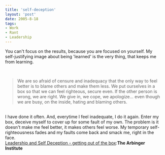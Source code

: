 ```yaml
---
title: 'self-deception'
layout: 'post'
date: 2005-8-18
tags:
- Work
- Rant
- Leadership
---
```


You can't focus on the results, because you are focused on yourself.
My self-justifying image about being 'learned' is the very thing, that keeps me from learning.

<!--more-->
<br>

<blockquote>
We are so afraid of censure and inadequacy that the only way to feel better is to blame others and make them less. We put ourselves in a box so that we can feel righteous, secure even. If the other person is wrong, we are right. We give in, we cope, we apologize... even though we are busy, on the inside, hating and blaming others.
</blockquote>
<br>
I have done it often. And, everytime I feel inadequate, I do it again. Enter my box, deceive myself to cover up for some fault of my own. The problem is it doesn't make me feel better, it makes others feel worse. My temporary self-righteousness fades and my faults come back and smack me, right in the face.
<br>
<a href="http://www.leadershipnow.com/leadershop/5094-9.html">Leadership and Self Deception - getting out of the box</a>:<b>The Arbinger Institute </b>


